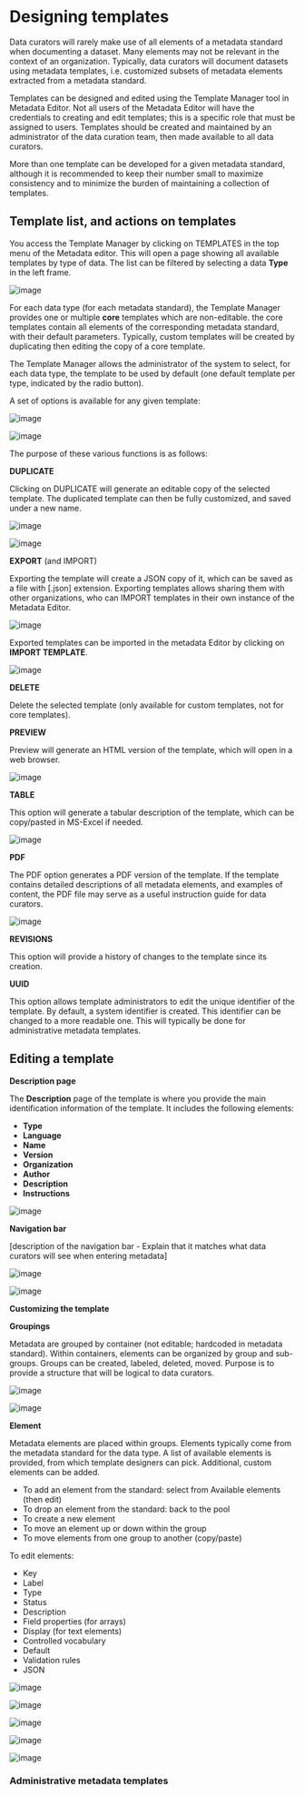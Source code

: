 # Designing templates

Data curators will rarely make use of all elements of a metadata standard when documenting a dataset. Many elements may not be relevant in the context of an organization. Typically, data curators will document datasets using metadata templates, i.e. customized subsets of metadata elements extracted from a metadata standard. 

Templates can be designed and edited using the Template Manager tool in Metadata Editor. Not all users of the Metadata Editor will have the credentials to creating and edit templates; this is a specific role that must be assigned to users. Templates should be created and maintained by an administrator of the data curation team, then made available to all data curators. 

More than one template can be developed for a given metadata standard, although it is recommended to keep their number small to maximize consistency and to minimize the burden of maintaining a collection of templates.

## Template list, and actions on templates

You access the Template Manager by clicking on TEMPLATES in the top menu of the Metadata editor. This will open a page showing all available templates by type of data. The list can be filtered by selecting a data **Type** in the left frame.

![image](https://github.com/mah0001/metadata-editor-docs-v2/blob/main/img/ME_UG_v1-0-0_template_home_page.png)

For each data type (for each metadata standard), the Template Manager provides one or multiple **core** templates which are non-editable. the core templates contain all elements of the corresponding metadata standard, with their default parameters. Typically, custom templates will be created by duplicating then editing the copy of a core template. 

The Template Manager allows the administrator of the system to select, for each data type, the template to be used by default (one default template per type, indicated by the radio button).

A set of options is available for any given template:

![image](https://github.com/mah0001/metadata-editor-docs-v2/blob/main/img/ME_UG_v1-0-0_template_access_actions.png)

![image](https://github.com/mah0001/metadata-editor-docs-v2/blob/main/img/ME_UG_v1-0-0_template_list_actions.png)

The purpose of these various functions is as follows:

**DUPLICATE**

Clicking on DUPLICATE will generate an editable copy of the selected template. The duplicated template can then be fully customized, and saved under a new name.

![image](https://github.com/mah0001/metadata-editor-docs-v2/blob/main/img/ME_UG_v1-0-0_template_duplicate.png)

![image](https://github.com/mah0001/metadata-editor-docs-v2/blob/main/img/ME_UG_v1-0-0_template_duplicate_list.png)

**EXPORT** (and IMPORT)

Exporting the template will create a JSON copy of it, which can be saved as a file with [.json] extension. Exporting templates allows sharing them with other organizations, who can IMPORT templates in their own instance of the Metadata Editor.

![image](https://github.com/mah0001/metadata-editor-docs-v2/blob/main/img/ME_UG_v1-0-0_template_export_json.png)

Exported templates can be imported in the metadata Editor by clicking on **IMPORT TEMPLATE**.

![image](https://github.com/mah0001/metadata-editor-docs-v2/blob/main/img/ME_UG_v1-0-0_template_import.png)

**DELETE**

Delete the selected template (only available for custom templates, not for core templates).

**PREVIEW**

Preview will generate an HTML version of the template, which will open in a web browser.

![image](https://github.com/mah0001/metadata-editor-docs-v2/blob/main/img/ME_UG_v1-0-0_template_preview.png)

**TABLE**

This option will generate a tabular description of the template, which can be copy/pasted in MS-Excel if needed.

![image](https://github.com/mah0001/metadata-editor-docs-v2/blob/main/img/ME_UG_v1-0-0_template_table.png)

**PDF**

The PDF option generates a PDF version of the template. If the template contains detailed descriptions of all metadata elements, and examples of content, the PDF file may serve as a useful instruction guide for data curators.

![image](https://github.com/mah0001/metadata-editor-docs-v2/blob/main/img/ME_UG_v1-0-0_template_PDF.png)

**REVISIONS**

This option will provide a history of changes to the template since its creation.

**UUID**

This option allows template administrators to edit the unique identifier of the template. By default, a system identifier is created. This identifier can be changed to a more readable one. This will typically be done for administrative metadata templates.


## Editing a template

**Description page**

The **Description** page of the template is where you provide the main identification information of the template. It includes the following elements: 
- **Type**
- **Language**
- **Name**
- **Version**
- **Organization**
- **Author**
- **Description**
- **Instructions**

![image](https://github.com/mah0001/metadata-editor-docs-v2/blob/main/img/ME_UG_v1-0-0_template_description_page.png)

**Navigation bar**

[description of the navigation bar - Explain that it matches what data curators will see when entering metadata]

![image](https://github.com/mah0001/metadata-editor-docs-v2/blob/main/img/ME_UG_v1-0-0_template_navigation_toolbar.png)

![image](https://github.com/mah0001/metadata-editor-docs-v2/blob/main/img/ME_UG_v1-0-0_template_element_types.png)

**Customizing the template**

**Groupings**

Metadata are grouped by container (not editable; hardcoded in metadata standard). Within containers, elements can be organized by group and sub-groups. Groups can be created, labeled, deleted, moved.
Purpose is to provide a structure that will be logical to data curators.

![image](https://github.com/mah0001/metadata-editor-docs-v2/blob/main/img/ME_UG_v1-0-0_template_customizing_group.png)

![image](https://github.com/mah0001/metadata-editor-docs-v2/blob/main/img/ME_UG_v1-0-0_template_available_elements.png)

**Element**

Metadata elements are placed within groups. Elements typically come from the metadata standard for the data type. A list of available elements is provided, from which template designers can pick. Additional, custom elements can be added.

- To add an element from the standard: select from Available elements (then edit)
- To drop an element from the standard: back to the pool
- To create a new element
- To move an element up or down within the group
- To move elements from one group to another (copy/paste)

To edit elements:

- Key
- Label
- Type
- Status
- Description
- Field properties (for arrays)
- Display (for text elements)
- Controlled vocabulary
- Default
- Validation rules
- JSON



![image](https://github.com/mah0001/metadata-editor-docs-v2/blob/main/img/ME_UG_v1-0-0_template_customizing_element_display.png)

![image](https://github.com/mah0001/metadata-editor-docs-v2/blob/main/img/ME_UG_v1-0-0_template_customizing_element_controlled_vocabulary.png)

![image](https://github.com/mah0001/metadata-editor-docs-v2/blob/main/img/ME_UG_v1-0-0_template_customizing_element_default.png)

![image](https://github.com/mah0001/metadata-editor-docs-v2/blob/main/img/ME_UG_v1-0-0_template_customizing_element_validation_rules.png)

![image](https://github.com/mah0001/metadata-editor-docs-v2/blob/main/img/ME_UG_v1-0-0_template_customizing_element_json.png)


### Administrative metadata templates


